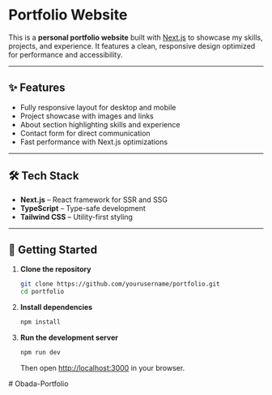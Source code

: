 # Portfolio Website

This is a **personal portfolio website** built with [Next.js](https://nextjs.org) to showcase my skills, projects, and experience.
It features a clean, responsive design optimized for performance and accessibility.

---

## ✨ Features

* Fully responsive layout for desktop and mobile
* Project showcase with images and links
* About section highlighting skills and experience
* Contact form for direct communication
* Fast performance with Next.js optimizations

---

## 🛠️ Tech Stack

* **Next.js** – React framework for SSR and SSG
* **TypeScript** – Type-safe development
* **Tailwind CSS** – Utility-first styling

---

## 🚀 Getting Started

1. **Clone the repository**

   ```bash
   git clone https://github.com/yourusername/portfolio.git
   cd portfolio
   ```

2. **Install dependencies**

   ```bash
   npm install
   ```

3. **Run the development server**

   ```bash
   npm run dev
   ```

   Then open [http://localhost:3000](http://localhost:3000) in your browser.


#   O b a d a - P o r t f o l i o  
 